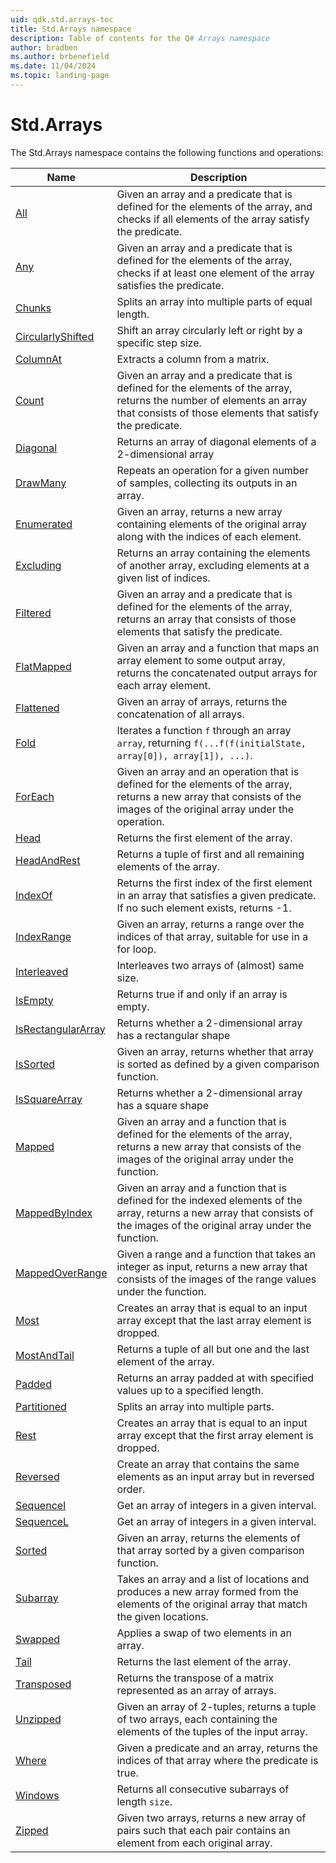 ```yaml
---
uid: qdk.std.arrays-toc
title: Std.Arrays namespace
description: Table of contents for the Q# Arrays namespace
author: bradben
ms.author: brbenefield
ms.date: 11/04/2024
ms.topic: landing-page
---
```


# Std.Arrays

The Std.Arrays namespace contains the following functions and operations:


| Name | Description |
|------|-------------|
| [All](xref:Qdk.Std.Arrays.All) | Given an array and a predicate that is defined for the elements of the array, and checks if all elements of the array satisfy the predicate.  |
| [Any](xref:Qdk.Std.Arrays.Any) | Given an array and a predicate that is defined for the elements of the array, checks if at least one element of the array satisfies the predicate.  |
| [Chunks](xref:Qdk.Std.Arrays.Chunks) | Splits an array into multiple parts of equal length.  |
| [CircularlyShifted](xref:Qdk.Std.Arrays.CircularlyShifted) | Shift an array circularly left or right by a specific step size.  |
| [ColumnAt](xref:Qdk.Std.Arrays.ColumnAt) | Extracts a column from a matrix.  |
| [Count](xref:Qdk.Std.Arrays.Count) | Given an array and a predicate that is defined for the elements of the array, returns the number of elements an array that consists of those elements that satisfy the predicate.  |
| [Diagonal](xref:Qdk.Std.Arrays.Diagonal) | Returns an array of diagonal elements of a 2-dimensional array  |
| [DrawMany](xref:Qdk.Std.Arrays.DrawMany) | Repeats an operation for a given number of samples, collecting its outputs in an array.  |
| [Enumerated](xref:Qdk.Std.Arrays.Enumerated) | Given an array, returns a new array containing elements of the original array along with the indices of each element.  |
| [Excluding](xref:Qdk.Std.Arrays.Excluding) | Returns an array containing the elements of another array, excluding elements at a given list of indices.  |
| [Filtered](xref:Qdk.Std.Arrays.Filtered) | Given an array and a predicate that is defined for the elements of the array, returns an array that consists of those elements that satisfy the predicate.  |
| [FlatMapped](xref:Qdk.Std.Arrays.FlatMapped) | Given an array and a function that maps an array element to some output array, returns the concatenated output arrays for each array element.  |
| [Flattened](xref:Qdk.Std.Arrays.Flattened) | Given an array of arrays, returns the concatenation of all arrays.  |
| [Fold](xref:Qdk.Std.Arrays.Fold) | Iterates a function `f` through an array `array`, returning `f(...f(f(initialState, array[0]), array[1]), ...)`.  |
| [ForEach](xref:Qdk.Std.Arrays.ForEach) | Given an array and an operation that is defined for the elements of the array, returns a new array that consists of the images of the original array under the operation.  |
| [Head](xref:Qdk.Std.Arrays.Head) | Returns the first element of the array.  |
| [HeadAndRest](xref:Qdk.Std.Arrays.HeadAndRest) | Returns a tuple of first and all remaining elements of the array.  |
| [IndexOf](xref:Qdk.Std.Arrays.IndexOf) | Returns the first index of the first element in an array that satisfies a given predicate. If no such element exists, returns -1.  |
| [IndexRange](xref:Qdk.Std.Arrays.IndexRange) | Given an array, returns a range over the indices of that array, suitable for use in a for loop.  |
| [Interleaved](xref:Qdk.Std.Arrays.Interleaved) | Interleaves two arrays of (almost) same size.  |
| [IsEmpty](xref:Qdk.Std.Arrays.IsEmpty) | Returns true if and only if an array is empty.  |
| [IsRectangularArray](xref:Qdk.Std.Arrays.IsRectangularArray) | Returns whether a 2-dimensional array has a rectangular shape  |
| [IsSorted](xref:Qdk.Std.Arrays.IsSorted) | Given an array, returns whether that array is sorted as defined by a given comparison function.  |
| [IsSquareArray](xref:Qdk.Std.Arrays.IsSquareArray) | Returns whether a 2-dimensional array has a square shape  |
| [Mapped](xref:Qdk.Std.Arrays.Mapped) | Given an array and a function that is defined for the elements of the array, returns a new array that consists of the images of the original array under the function.  |
| [MappedByIndex](xref:Qdk.Std.Arrays.MappedByIndex) | Given an array and a function that is defined for the indexed elements of the array, returns a new array that consists of the images of the original array under the function.  |
| [MappedOverRange](xref:Qdk.Std.Arrays.MappedOverRange) | Given a range and a function that takes an integer as input, returns a new array that consists of the images of the range values under the function.  |
| [Most](xref:Qdk.Std.Arrays.Most) | Creates an array that is equal to an input array except that the last array element is dropped.  |
| [MostAndTail](xref:Qdk.Std.Arrays.MostAndTail) | Returns a tuple of all but one and the last element of the array.  |
| [Padded](xref:Qdk.Std.Arrays.Padded) | Returns an array padded at with specified values up to a specified length.  |
| [Partitioned](xref:Qdk.Std.Arrays.Partitioned) | Splits an array into multiple parts.  |
| [Rest](xref:Qdk.Std.Arrays.Rest) | Creates an array that is equal to an input array except that the first array element is dropped.  |
| [Reversed](xref:Qdk.Std.Arrays.Reversed) | Create an array that contains the same elements as an input array but in reversed order.  |
| [SequenceI](xref:Qdk.Std.Arrays.SequenceI) | Get an array of integers in a given interval.  |
| [SequenceL](xref:Qdk.Std.Arrays.SequenceL) | Get an array of integers in a given interval.  |
| [Sorted](xref:Qdk.Std.Arrays.Sorted) | Given an array, returns the elements of that array sorted by a given comparison function.  |
| [Subarray](xref:Qdk.Std.Arrays.Subarray) | Takes an array and a list of locations and produces a new array formed from the elements of the original array that match the given locations.  |
| [Swapped](xref:Qdk.Std.Arrays.Swapped) | Applies a swap of two elements in an array.  |
| [Tail](xref:Qdk.Std.Arrays.Tail) | Returns the last element of the array.  |
| [Transposed](xref:Qdk.Std.Arrays.Transposed) | Returns the transpose of a matrix represented as an array of arrays.  |
| [Unzipped](xref:Qdk.Std.Arrays.Unzipped) | Given an array of 2-tuples, returns a tuple of two arrays, each containing the elements of the tuples of the input array.  |
| [Where](xref:Qdk.Std.Arrays.Where) | Given a predicate and an array, returns the indices of that array where the predicate is true.  |
| [Windows](xref:Qdk.Std.Arrays.Windows) | Returns all consecutive subarrays of length `size`.  |
| [Zipped](xref:Qdk.Std.Arrays.Zipped) | Given two arrays, returns a new array of pairs such that each pair contains an element from each original array.  |
